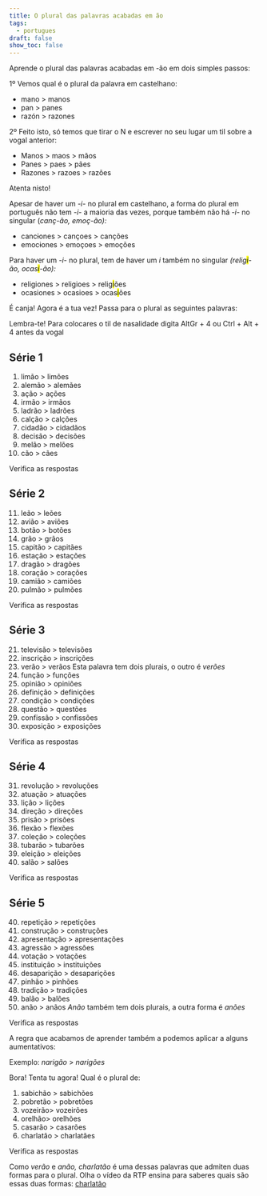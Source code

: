 ```yaml
---
title: O plural das palavras acabadas em ão
tags:
  - portugues
draft: false
show_toc: false
---
```

Aprende o plural das palavras acabadas em -ão em dois simples passos:

1º Vemos qual é o plural da palavra em castelhano:

* mano > manos
* pan > panes
* razón > razones

2º Feito isto, só temos que tirar o N e escrever no seu lugar um til sobre a vogal anterior:

* Manos > maos > mãos
* Panes > paes > pães
* Razones > razoes > razões

<article>
Atenta nisto!

Apesar de haver um *-i-* no plural em castelhano, a forma do plural em português não tem *-i-* a maioria das vezes, porque também não há *-i-* no singular (*canç-ão, emoç-ão):* 

- canc~~i~~ones > cançoes > canções 
- emoc~~i~~ones > emoçoes > emoções

Para haver um *-i-* no plural, tem de haver um *i* também no singular *(relig<mark>i</mark>-ão, ocas<mark>i</mark>-ão):*

- religiones > religioes > relig<mark>i</mark>ões
- ocasiones > ocasioes > ocas<mark>i</mark>ões
  
</article>

É canja! Agora é a tua vez! Passa para o plural as seguintes palavras:

Lembra-te! Para colocares o til de nasalidade digita AltGr + 4 ou Ctrl + Alt + 4 antes da vogal

## Série 1
1. limão > <e-answer>limões</e-answer>
2. alemão > <e-answer>alemães</e-answer>
3. ação > <e-answer>ações</e-answer>
4. irmão > <e-answer>irmãos</e-answer>
5. ladrão > <e-answer>ladrões</e-answer>
6. calção > <e-answer>calções</e-answer>
7. cidadão > <e-answer>cidadãos</e-answer>
8. decisão > <e-answer>decisões</e-answer>
9. melão > <e-answer>melões</e-answer>
10. cão > <e-answer>cães</e-answer>

<e-validate>Verifica as respostas</e-validate>

## Série 2

11. leão > <e-answer>leões</e-answer>
12. avião > <e-answer>aviões</e-answer>
13. botão > <e-answer>botões</e-answer>
14. grão > <e-answer>grãos</e-answer>
15. capitão > <e-answer>capitães</e-answer>
16. estação > <e-answer>estações</e-answer>
17. dragão > <e-answer>dragões</e-answer>
18. coração > <e-answer>corações</e-answer>
19. camião > <e-answer>camiões</e-answer>
20. pulmão > <e-answer>pulmões</e-answer>

<e-validate>Verifica as respostas</e-validate>

## Série 3

21. televisão > <e-answer>televisões</e-answer>
22. inscrição > <e-answer>inscrições</e-answer>
23. verão > <e-answer>verãos</e-answer> Esta palavra tem dois plurais, o outro é *verões*
24. função > <e-answer>funções</e-answer>
25. opinião > <e-answer>opiniões</e-answer>
26. definição > <e-answer>definições</e-answer>
27. condição > <e-answer>condições</e-answer>
28. questão > <e-answer>questões</e-answer>
29. confissão > <e-answer>confissões</e-answer>
30. exposição > <e-answer>exposições</e-answer>

<e-validate>Verifica as respostas</e-validate>

## Série 4

31. revolução > <e-answer>revoluções</e-answer>
32. atuação > <e-answer>atuações</e-answer>
33. lição > <e-answer>lições</e-answer>
34. direção >  <e-answer>direções</e-answer>
35. prisão > <e-answer>prisões</e-answer>
36. flexão > <e-answer>flexões</e-answer>
37. coleção > <e-answer>coleções</e-answer>
38. tubarão > <e-answer>tubarões</e-answer>
39. eleição > <e-answer>eleições</e-answer>
40. salão > <e-answer>salões</e-answer>

<e-validate>Verifica as respostas</e-validate>

## Série 5

40. repetição > <e-answer>repetições</e-answer>
41. construção > <e-answer>construções</e-answer>
42. apresentação > <e-answer>apresentações</e-answer>
43. agressão > <e-answer>agressões</e-answer>
44. votação > <e-answer>votações</e-answer>
45. instituição > <e-answer>instituições</e-answer>
46. desaparição > <e-answer>desaparições</e-answer>
47. pinhão > <e-answer>pinhões</e-answer>
48. tradição > <e-answer>tradições</e-answer>
49. balão > <e-answer>balões</e-answer>
50. anão > <e-answer>anãos</e-answer> *Anão* também tem dois plurais, a outra forma é *anões*

<e-validate>Verifica as respostas</e-validate>

A regra que acabamos de aprender também a podemos aplicar a alguns aumentativos: 

Exemplo: *narigão* > *narigões*

Bora! Tenta tu agora! Qual é o plural de:

1. sabichão > <e-answer>sabichões</e-answer>
2. pobretão > <e-answer>pobretões</e-answer>
3. vozeirão> <e-answer>vozeirões</e-answer>
4. orelhão> <e-answer>orelhões</e-answer>
5. casarão > <e-answer>casarões</e-answer>
6. charlatão > <e-answer>charlatães</e-answer>

<e-validate>Verifica as respostas</e-validate>

Como *verão* e *anão, charlatão* é uma dessas palavras que admiten duas formas para o plural. Olha o vídeo da RTP ensina para saberes quais são essas duas formas: [charlatão](https://ensina.rtp.pt/artigo/plural-de-palavras-terminadas-em-ao/)
